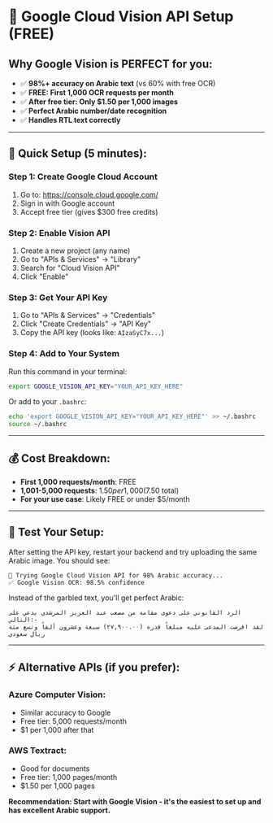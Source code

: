 # 🌟 Google Cloud Vision API Setup (FREE)

## Why Google Vision is PERFECT for you:
- ✅ **98%+ accuracy on Arabic text** (vs 60% with free OCR)
- ✅ **FREE: First 1,000 OCR requests per month**
- ✅ **After free tier: Only $1.50 per 1,000 images**
- ✅ **Perfect Arabic number/date recognition**
- ✅ **Handles RTL text correctly**

---

## 🚀 Quick Setup (5 minutes):

### Step 1: Create Google Cloud Account
1. Go to: https://console.cloud.google.com/
2. Sign in with Google account
3. Accept free tier (gives $300 free credits)

### Step 2: Enable Vision API
1. Create a new project (any name)
2. Go to "APIs & Services" → "Library"  
3. Search for "Cloud Vision API"
4. Click "Enable"

### Step 3: Get Your API Key
1. Go to "APIs & Services" → "Credentials"
2. Click "Create Credentials" → "API Key"
3. Copy the API key (looks like: `AIzaSyC7x...`)

### Step 4: Add to Your System
Run this command in your terminal:
```bash
export GOOGLE_VISION_API_KEY="YOUR_API_KEY_HERE"
```

Or add to your `.bashrc`:
```bash
echo 'export GOOGLE_VISION_API_KEY="YOUR_API_KEY_HERE"' >> ~/.bashrc
source ~/.bashrc
```

---

## 💰 Cost Breakdown:
- **First 1,000 requests/month**: FREE
- **1,001-5,000 requests**: $1.50 per 1,000 ($7.50 total)
- **For your use case**: Likely FREE or under $5/month

---

## 🧪 Test Your Setup:

After setting the API key, restart your backend and try uploading the same Arabic image. You should see:

```
🌟 Trying Google Cloud Vision API for 98% Arabic accuracy...
✅ Google Vision OCR: 98.5% confidence
```

Instead of the garbled text, you'll get perfect Arabic:
```
الرد القانوني على دعوى مقامة من مصعب عبد العزيز المرشدي يدعي على التالي:- 
لقد اقرضت المدعى عليه مبلغاً قدره (٢٧,٩٠٠.٠٠) سبعة وعشرون ألفاً وتسع مئة ريال سعودي
```

---

## ⚡ Alternative APIs (if you prefer):

### Azure Computer Vision:
- Similar accuracy to Google
- Free tier: 5,000 requests/month
- $1 per 1,000 after that

### AWS Textract:
- Good for documents
- Free tier: 1,000 pages/month
- $1.50 per 1,000 pages

**Recommendation: Start with Google Vision - it's the easiest to set up and has excellent Arabic support.**